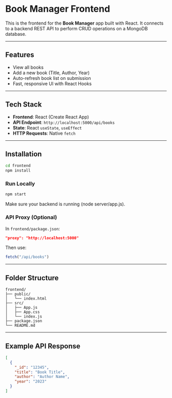 #  Book Manager Frontend

This is the frontend for the **Book Manager** app built with React. It connects to a backend REST API to perform CRUD operations on a MongoDB database.

---

##  Features

-  View all books  
-  Add a new book (Title, Author, Year)  
-  Auto-refresh book list on submission  
-  Fast, responsive UI with React Hooks  

---

##  Tech Stack

- **Frontend**: React (Create React App)  
- **API Endpoint**: `http://localhost:5000/api/books`  
- **State**: React `useState`, `useEffect`  
- **HTTP Requests**: Native `fetch`  

---

##  Installation

```bash
cd frontend
npm install
```

###  Run Locally

```bash
npm start
```

Make sure your backend is running (node server/app.js).

###  API Proxy (Optional)

In `frontend/package.json`:

```json
"proxy": "http://localhost:5000"
```

Then use:

```js
fetch("/api/books")
```

---

##  Folder Structure

```pgsql
frontend/
├── public/
│   └── index.html
├── src/
│   ├── App.js
│   ├── App.css
│   └── index.js
├── package.json
└── README.md
```

---

##  Example API Response

```json
[
  {
    "_id": "12345",
    "title": "Book Title",
    "author": "Author Name",
    "year": "2023"
  }
]
```
